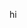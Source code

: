 hi
<!---
malavikayu/malavikayu is a ✨ special ✨ repository because its `README.md` (this file) appears on your GitHub profile.
You can click the Preview link to take a look at your changes.
--->
